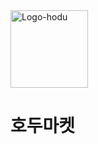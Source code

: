 <img width="124" alt="Logo-hodu" src="https://user-images.githubusercontent.com/102464638/214256233-6434c2e6-5372-4f39-a2dc-ac2f0ce1534b.png">

<br>

# 호두마켓

<!-- ## 1. 목표

## 2. 배포서버 & 테스트계정

## 3. 개발환경
정적 코드 분석 도구 : Eslint

Code Formatter : Prettier

이슈 관리 : Github-Issues (Feature, Error 템플릿 사용)

브랜치 전략 : Git-flow

## 4. 컨벤션

## 5. 프로젝트 구조

## 6. 목표 서비스 구현 및 실제 구현 정도

## 7. 필수기능

## 8. 트러블슈팅

## 9. 느낀점 -->
